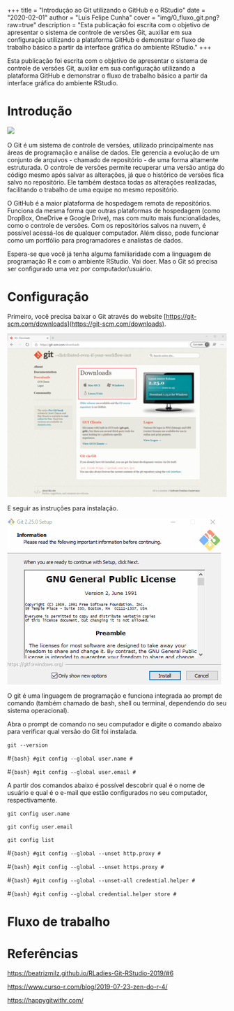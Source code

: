 +++
title = "Introdução ao Git utilizando o GitHub e o RStudio"
date = "2020-02-01"
author = "Luis Felipe Cunha"
cover = "img/0_fluxo_git.png?raw=true"
description = "Esta publicação foi escrita com o objetivo de apresentar o sistema de controle de versões Git, auxiliar em sua configuração utilizando a plataforma GitHub e demonstrar o fluxo de trabalho básico a partir da interface gráfica do ambiente RStudio."
+++

Esta publicação foi escrita com o objetivo de apresentar o sistema de controle de versões Git, auxiliar em sua configuração utilizando a plataforma GitHub e demonstrar o fluxo de trabalho básico a partir da interface gráfica do ambiente RStudio.

# Introdução

![](img/git_logo.svg?raw=true)

O Git é um sistema de controle de versões, utilizado principalmente nas áreas de programação e análise de dados. Ele gerencia a evolução de um conjunto de arquivos - chamado de repositório - de uma forma altamente estruturada. O controle de versões permite recuperar uma versão antiga do código mesmo após salvar as alterações, já que o histórico de versões fica salvo no repositório. Ele também destaca todas as alterações realizadas, facilitando o trabalho de uma equipe no mesmo repositório.

O GitHub é a maior plataforma de hospedagem remota de repositórios. Funciona da mesma forma que outras plataformas de hospedagem (como DropBox, OneDrive e Google Drive), mas com muito mais funcionalidades, como o controle de versões. Com os repositórios salvos na nuvem, é possível acessá-los de qualquer computador. Além disso, pode funcionar como um portfólio para programadores e analistas de dados.

Espera-se que você já tenha alguma familiaridade com a linguagem de programação R e com o ambiente RStudio. Vai doer. Mas o Git só precisa ser configurado uma vez por computador/usuário.

# Configuração

Primeiro, você precisa baixar o Git através do website [https://git-scm.com/downloads](https://git-scm.com/downloads).

![](https://raw.githubusercontent.com/panoramadedados/panoramadedados.github.io/master/img/1_download_git.png)

E seguir as instruções para instalação.

![](https://raw.githubusercontent.com/panoramadedados/panoramadedados.github.io/master/img/2_instalacao_git.gif)

O git é uma linguagem de programação e funciona integrada ao prompt de comando (também chamado de bash, shell ou terminal, dependendo do seu sistema operacional). 

Abra o prompt de comando no seu computador e digite o comando abaixo para verificar qual versão do Git foi instalada.

```{bash}
git --version
```

#```{bash}
#git config --global user.name
#```

#```{bash}
#git config --global user.email
#```

A partir dos comandos abaixo é possível descobrir qual é o nome de usuário e qual é o e-mail que estão configurados no seu computador, respectivamente.

```{bash}
git config user.name
```

```{bash}
git config user.email
```

```{bash}
git config list
```

#```{bash}
#git config --global --unset http.proxy
#```

#```{bash}
#git config --global --unset https.proxy
#```

#```{bash}
#git config --global --unset-all credential.helper
#```

#```{bash}
#git config --global credential.helper store
#```

# Fluxo de trabalho



# Referências

https://beatrizmilz.github.io/RLadies-Git-RStudio-2019/#6

https://www.curso-r.com/blog/2019-07-23-zen-do-r-4/

https://happygitwithr.com/
